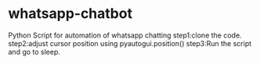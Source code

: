 # whatsapp-chatbot
Python Script for automation of whatsapp chatting
step1:clone the code.
step2:adjust cursor position using pyautogui.position()
step3:Run the script and go to sleep.
